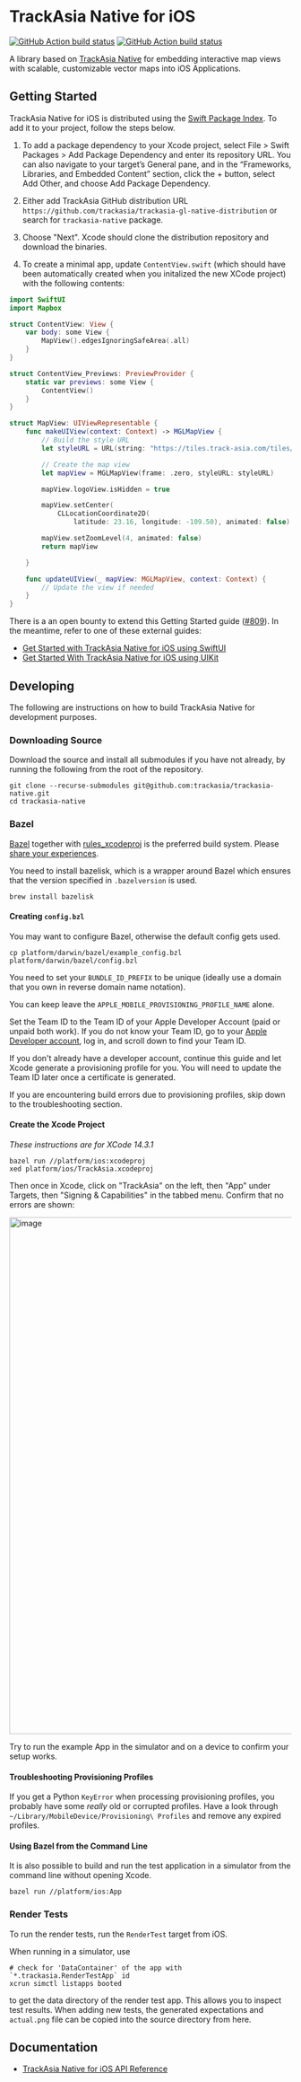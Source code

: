 # TrackAsia Native for iOS

[![GitHub Action build status](https://github.com/trackasia/trackasia-native/workflows/ios-ci/badge.svg)](https://github.com/trackasia/trackasia-native/actions/workflows/ios-ci.yml) [![GitHub Action build status](https://github.com/trackasia/trackasia-native/workflows/ios-release/badge.svg)](https://github.com/trackasia/trackasia-native/actions/workflows/ios-release.yml)

A library based on [TrackAsia Native](https://github.com/trackasia/trackasia-native) for embedding interactive map views with scalable, customizable vector maps into iOS Applications.

## Getting Started

TrackAsia Native for iOS is distributed using the [Swift Package Index](https://swiftpackageindex.com/trackasia/trackasia-gl-native-distribution). To add it to your project, follow the steps below.

1. To add a package dependency to your Xcode project, select File > Swift Packages > Add Package Dependency and enter its repository URL. You can also navigate to your target’s General pane, and in the “Frameworks, Libraries, and Embedded Content” section, click the + button, select Add Other, and choose Add Package Dependency.

2. Either add TrackAsia GitHub distribution URL `https://github.com/trackasia/trackasia-gl-native-distribution` or search for `trackasia-native` package.

3. Choose "Next". Xcode should clone the distribution repository and download the binaries.

4. To create a minimal app, update `ContentView.swift` (which should have been automatically created when you initalized the new XCode project) with the following contents:

```swift
import SwiftUI
import Mapbox

struct ContentView: View {
    var body: some View {
        MapView().edgesIgnoringSafeArea(.all)
    }
}

struct ContentView_Previews: PreviewProvider {
    static var previews: some View {
        ContentView()
    }
}

struct MapView: UIViewRepresentable {
    func makeUIView(context: Context) -> MGLMapView {
        // Build the style URL
        let styleURL = URL(string: "https://tiles.track-asia.com/tiles/v1/style-streets.json?key=public")

        // Create the map view
        let mapView = MGLMapView(frame: .zero, styleURL: styleURL)

        mapView.logoView.isHidden = true

        mapView.setCenter(
            CLLocationCoordinate2D(
                latitude: 23.16, longitude: -109.50), animated: false)

        mapView.setZoomLevel(4, animated: false)
        return mapView

    }

    func updateUIView(_ mapView: MGLMapView, context: Context) {
        // Update the view if needed
    }
}
```

There is a an open bounty to extend this Getting Started guide ([#809](https://github.com/trackasia/trackasia-native/issues/809)). In the meantime, refer to one of these external guides:

- [Get Started with TrackAsia Native for iOS using SwiftUI](https://docs.maptiler.com/trackasia-gl-native-ios/ios-swiftui-basic-get-started/)
- [Get Started With TrackAsia Native for iOS using UIKit](https://docs.maptiler.com/trackasia-gl-native-ios/ios-uikit-basic-get-started/)

## Developing

The following are instructions on how to build TrackAsia Native for development purposes. 

### Downloading Source

Download the source and install all submodules if you have not already, by running the following from the root of the repository. 

```
git clone --recurse-submodules git@github.com:trackasia/trackasia-native.git
cd trackasia-native
```

### Bazel

[Bazel](https://bazel.build/) together with [rules_xcodeproj](https://github.com/MobileNativeFoundation/rules_xcodeproj) is the preferred build system. Please [share your experiences](https://github.com/trackasia/trackasia-native/discussions/1145).

You need to install bazelisk, which is a wrapper around Bazel which ensures that the version specified in `.bazelversion` is used.

```
brew install bazelisk
```

#### Creating `config.bzl`

You may want to configure Bazel, otherwise the default config gets used.

```
cp platform/darwin/bazel/example_config.bzl platform/darwin/bazel/config.bzl
```

You need to set your `BUNDLE_ID_PREFIX` to be unique (ideally use a domain that you own in reverse domain name notation).

You can keep leave the `APPLE_MOBILE_PROVISIONING_PROFILE_NAME` alone.

Set the Team ID to the Team ID of your Apple Developer Account (paid or unpaid both work).
If you do not know your Team ID, go to your [Apple Developer account](https://developer.apple.com/account), log in, and scroll down to find your Team ID.

If you don't already have a developer account, continue this guide and let Xcode generate a provisioning profile for you. You will need to update the Team ID later once a certificate is generated.

If you are encountering build errors due to provisioning profiles, skip down to the troubleshooting section.

#### Create the Xcode Project

_These instructions are for XCode 14.3.1_


```
bazel run //platform/ios:xcodeproj
xed platform/ios/TrackAsia.xcodeproj
```

Then once in Xcode, click on "TrackAsia" on the left, then "App" under Targets, then "Signing & Capabilities" in the tabbed menu. 
Confirm that no errors are shown:

<img width="921" alt="image" src="https://github.com/polvi/trackasia-native/assets/649392/a1ef30cb-97fc-429a-acee-194436f3fb8a">

Try to run the example App in the simulator and on a device to confirm your setup works.

#### Troubleshooting Provisioning Profiles

If you get a Python `KeyError` when processing provisioning profiles, you probably have some _really_ old or corrupted profiles.
Have a look through `~/Library/MobileDevice/Provisioning\ Profiles` and remove any expired profiles.

#### Using Bazel from the Command Line

It is also possible to build and run the test application in a simulator from the command line without opening Xcode.

```
bazel run //platform/ios:App
```

### Render Tests

To run the render tests, run the `RenderTest` target from iOS.

When running in a simulator, use

```
# check for 'DataContainer' of the app with `*.trackasia.RenderTestApp` id
xcrun simctl listapps booted
```

to get the data directory of the render test app. This allows you to inspect test results. When adding new tests, the generated expectations and `actual.png` file can be copied into the source directory from here.

## Documentation

- [TrackAsia Native for iOS API Reference](https://track-asia.com/trackasia-native/ios/api/)
